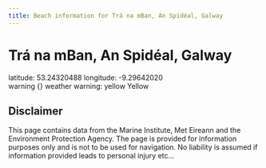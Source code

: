 ```yaml
---
title: Beach information for Trá na mBan, An Spidéal, Galway
---
```

# Trá na mBan, An Spidéal, Galway 

<div class="location-info">latitude: 53.24320488 longitude: -9.29642020</div>
<div class="met-eireann-warnings"><span class="material-icons {}-warning">warning</span>&nbsp;{} weather warning: yellow Yellow&nbsp;</div>
<div></div>

## Disclaimer

This page contains data from the Marine Institute, 
Met Eireann and the Environment Protection Agency. The page is provided for
information purposes only and is not to be used for navigation. No liability 
is assumed if information provided leads to personal injury etc...